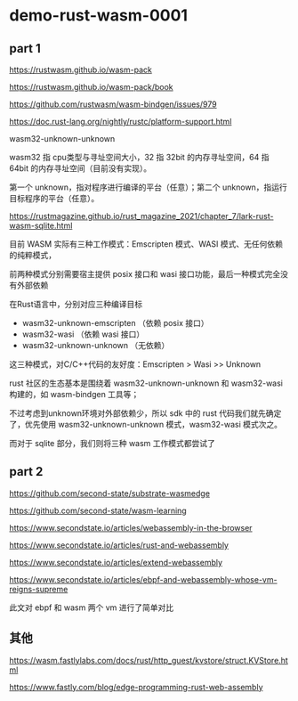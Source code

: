 # demo-rust-wasm-0001

## part 1

https://rustwasm.github.io/wasm-pack

https://rustwasm.github.io/wasm-pack/book

https://github.com/rustwasm/wasm-bindgen/issues/979

https://doc.rust-lang.org/nightly/rustc/platform-support.html

wasm32-unknown-unknown

wasm32 指 cpu类型与寻址空间大小，32 指 32bit 的内存寻址空间，64 指 64bit 的内存寻址空间（目前没有实现）。

第一个 unknown，指对程序进行编译的平台（任意）；第二个 unknown，指运行目标程序的平台（任意）。

https://rustmagazine.github.io/rust_magazine_2021/chapter_7/lark-rust-wasm-sqlite.html

目前 WASM 实际有三种工作模式：Emscripten 模式、WASI 模式、无任何依赖的纯粹模式，

前两种模式分别需要宿主提供 posix 接口和 wasi 接口功能，最后一种模式完全没有外部依赖

在Rust语言中，分别对应三种编译目标

- wasm32-unknown-emscripten （依赖 posix 接口）
- wasm32-wasi （依赖 wasi 接口）
- wasm32-unknown-unknown （无依赖）

这三种模式，对C/C++代码的友好度：Emscripten > Wasi >> Unknown

rust 社区的生态基本是围绕着 wasm32-unknown-unknown 和 wasm32-wasi 构建的，如 wasm-bindgen 工具等；

不过考虑到unknown环境对外部依赖少，所以 sdk 中的 rust 代码我们就先确定了，优先使用 wasm32-unknown-unknown 模式，wasm32-wasi 模式次之。

而对于 sqlite 部分，我们则将三种 wasm 工作模式都尝试了

## part 2

https://github.com/second-state/substrate-wasmedge

https://github.com/second-state/wasm-learning

https://www.secondstate.io/articles/webassembly-in-the-browser

https://www.secondstate.io/articles/rust-and-webassembly

https://www.secondstate.io/articles/extend-webassembly

https://www.secondstate.io/articles/ebpf-and-webassembly-whose-vm-reigns-supreme

此文对 ebpf 和 wasm 两个 vm 进行了简单对比




## 其他

https://wasm.fastlylabs.com/docs/rust/http_guest/kvstore/struct.KVStore.html

https://www.fastly.com/blog/edge-programming-rust-web-assembly




